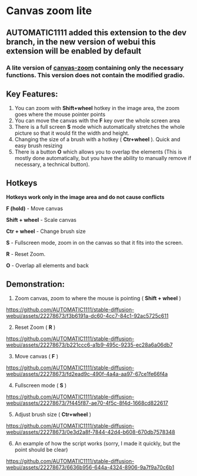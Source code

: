 # Canvas zoom lite

## AUTOMATIC1111 added this extension to the dev branch, in the new version of webui this extension will be enabled by default

### A lite version of [canvas-zoom](https://github.com/richrobber2/canvas-zoom) containing only the necessary functions. This version does not contain the modified gradio.

## Key Features:
1) You can zoom with **Shift+wheel** hotkey in the image area, the zoom goes where the mouse pointer points
2) You can move the canvas with the **F** key over the whole screen area
3) There is a full screen **S** mode which automatically stretches the whole picture so that it would fit the width and height.
4) Changing the size of a brush with a hotkey ( **Ctr+wheel** ). Quick and easy brush resizing
5) There is a button **O** which allows you to overlap the elements (This is mostly done automatically, but you have the ability to manually remove if necessary, a technical button).

## Hotkeys 
**Hotkeys work only in the image area and do not cause conflicts**

**F (hold)** - Move canvas

**Shift + wheel** - Scale canvas

**Ctr + wheel** - Change brush size

**S** - Fullscreen mode, zoom in on the canvas so that it fits into the screen.

**R** - Reset Zoom.

**O** - Overlap all elements and back

## Demonstration:

1) Zoom canvas, zoom to where the mouse is pointing ( **Shift + wheel** )

https://github.com/AUTOMATIC1111/stable-diffusion-webui/assets/22278673/f3b6191a-dc60-4cc7-84c1-92ac5725c611

2) Reset Zoom ( **R** )

https://github.com/AUTOMATIC1111/stable-diffusion-webui/assets/22278673/b221ccc6-a1b9-495c-9235-ec28a6a06db7

3) Move canvas ( **F** )

https://github.com/AUTOMATIC1111/stable-diffusion-webui/assets/22278673/fd2ead9c-490f-4a4a-aa97-67ce1fe66f4a

4) Fullscreen mode ( **S** )

https://github.com/AUTOMATIC1111/stable-diffusion-webui/assets/22278673/7f445f87-ae70-4f5c-8f4d-1668cd822617

5) Adjust brush size ( **Ctr+wheel** )

https://github.com/AUTOMATIC1111/stable-diffusion-webui/assets/22278673/0e3d2a8f-7844-42d4-b608-670db7578348

6) An example of how the script works (sorry, I made it quickly, but the point should be clear)

https://github.com/AUTOMATIC1111/stable-diffusion-webui/assets/22278673/6636b956-644a-4324-8906-9a7f9a70c6b1
